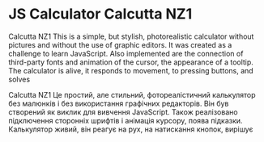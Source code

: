 # JS Calculator Calcutta NZ1

Calcutta NZ1  This is a simple, but stylish, photorealistic calculator without pictures and without the use of graphic editors. It was created as a challenge to learn JavaScript. Also implemented are the connection of third-party fonts and animation of the cursor, the appearance of a tooltip. The calculator is alive, it responds to movement, to pressing buttons, and solves

Calcutta NZ1 Це простий, але стильний, фотореалістичний калькулятор без малюнків і без використання графічних редакторів. Він був створений як виклик для вивчення JavaScript. Також реалізовано підключення сторонніх шрифтів і анімація курсору, поява підказки. Калькулятор живий, він реагує на рух, на натискання кнопок, вирішує
